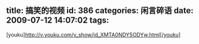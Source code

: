 title: 搞笑的视频
id: 386
categories: 闲言碎语
date: 2009-07-12 14:07:02
tags:
---

[youku]http://v.youku.com/v_show/id_XMTA0NDY5ODYw.html[/youku]
